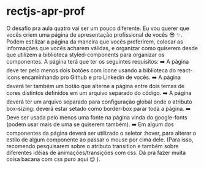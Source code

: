 # rectjs-apr-prof
O desafio pra aula quatro vai ser um pouco diferente. Eu vou querer que vocês criem uma página de apresentação profissional de vocês 😎 ✨. Podem estilizar a página da maneira que vocês preferirem, colocar as informações que vocês acharem válidas, e organizar como quiserem desde que utilizem a biblioteca styled-components para organizar os componentes. A página terá que ter os seguintes requisitos:  ➡️  A página deve ter pelo menos dois botões com ícone usando a biblioteca do react-icons encaminhando pro Github e pro Linkedin de vocês.  ➡️  A página deverá ter também um botão que alterne a página entre dois temas de cores distintos definidos em um arquivo separado do código. ➡️  A página deverá ter um arquivo separado para configuração global onde o atributo box-sizing: deverá estar setado como border-box parar toda a página. ➡️  Deve ser usada pelo menos uma fonte na página vinda do google-fonts (podem usar mais de uma se quiserem também). ➡️  Em algum dos componentes da página deverá ser utilizado o seletor :hover, para alterar o estilo de algum componente ao passar o mouse por cima dele. (Para isso, recomendo pesquisarem sobre o atributo transition e também sobre diferentes idéias de animações/transições com css. Dá pra fazer muita coisa bacana com css puro aqui 😉 ).
